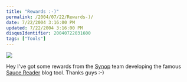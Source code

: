 ```yaml
---
title: "Rewards :-)"
permalink: /2004/07/22/Rewards-)/
date: 7/22/2004 3:16:00 PM
updated: 7/22/2004 3:16:00 PM
disqusIdentifier: 20040722031600
tags: ["Tools"]
---
```

![](/images/2004/saucereadercredit.png)

Hey I've got some rewards from the [Synop](http://www.synop.com/) team developing the famous [Sauce Reader](http://www.synop.com/Products/SauceReader/) blog tool. Thanks guys :-)
<!-- more -->

